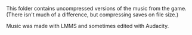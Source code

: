 This folder contains uncompressed versions of the music from the game. (There isn't much of a difference, but compressing saves on file size.)

Music was made with LMMS and sometimes edited with Audacity.
